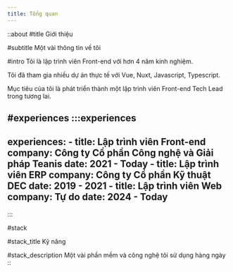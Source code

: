 ```yaml
---
title: Tổng quan
---
```


::about
#title
Giới thiệu

#subtitle
Một vài thông tin về tôi

#intro
Tôi là lập trình viên Front-end với hơn 4 năm kinh nghiệm.

Tôi đã tham gia nhiều dự án thực tế với Vue, Nuxt, Javascript, Typescript.

Mục tiêu của tôi là phát triển thành một lập trình viên Front-end Tech Lead trong tương lai.

#experiences
  :::experiences
  ---
  experiences:
    - title: Lập trình viên Front-end
      company: Công ty Cổ phần Công nghệ và Giải pháp Teanis
      date: 2021 - Today
    - title: Lập trình viên ERP
      company: Công ty Cổ phần Kỹ thuật DEC
      date: 2019 - 2021
    - title: Lập trình viên Web
      company: Tự do
      date: 2024 - Today
  ---
  :::

#stack

#stack_title
Kỹ năng

#stack_description
Một vài phần mềm và công nghệ tôi sử dụng hàng ngày
::
